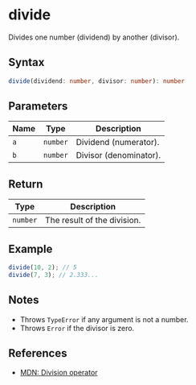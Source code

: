 # divide

Divides one number (dividend) by another (divisor).

## Syntax
```typescript
divide(dividend: number, divisor: number): number
```

## Parameters
| Name      | Type     | Description              |
|-----------|----------|--------------------------|
| `a`       | `number` | Dividend (numerator).    |
| `b`       | `number` | Divisor (denominator).   |

## Return
| Type     | Description                       |
|----------|-----------------------------------|
| `number` | The result of the division.       |

## Example
```typescript
divide(10, 2); // 5
divide(7, 3); // 2.333...
```

## Notes
- Throws `TypeError` if any argument is not a number.
- Throws `Error` if the divisor is zero.

## References
- [MDN: Division operator](https://developer.mozilla.org/en-US/docs/Web/JavaScript/Reference/Operators/Division)